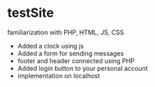 # testSite
familiarization with PHP, HTML, JS, CSS

* Added a clock using js
* Added a form for sending messages
* footer and header connected using PHP
* Added login button to your personal account
* implementation on localhost
